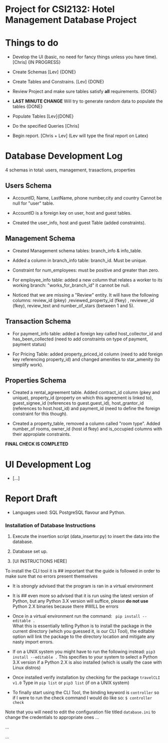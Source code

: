 # Project for CSI2132: Hotel Management Database Project

# Things to do

+ Develop the UI (basic, no need for fancy things unless you have time). [Chris] {IN PROGRESS}

+ Create Schemas [Lev] {DONE}

+ Create Tables and Constrains. [Lev] {DONE}

+ Review Project and make sure tables satisfy **all** requirements. {DONE}

+ **LAST MINUTE CHANGE** Will try to generate random data to populate the tables {DONE}

+ Populate Tables [Lev]{DONE} 

- Do the specified Queries [Chris]

- Begin report. [Chris + Lev] (Lev will type the final report on Latex)

# Database Development Log

4 schemas in total: users, management, trasactions, properties

## Users Schema

- AccountID, Name, LastName, phone number,city and country Cannot be null for "user" table.

- AccountID is a foreign key on user, host and guest tables. 

- Created the user_info, host and guest Table (added constraints).

## Management Schema

- Created Management schema tables: branch_info & info_table.

- Added a column in branch_info table: branch_id. Must be unique.

- Constraint for num_employees: must be positive and greater than zero.

- For employee_info table: added a new column that relates a worker to its working branch: "works_for_branch_id" it cannot be null.

- Noticed that we are missing a "Review" entity. It will have the following columns: review_id (pkey) ,reviewed_property_id (fkey) , reviewer_id (fkey), review_text and number_of_stars (between 1 and 5).

## Transaction Schema

- For payment_info table: added a foreign key called host_collector_id and has_been_collected (need to add constraints on type of payment, payment status)

- For Pricing Table: added property_priced_id column (need to add foreign key referencing property_id) and changed amenities to star_amenity (to simplify work).

## Properties Schema

- Created a rental_agreement table. Added contract_id column (pkey and unique), property_id (property on which this agreement is linked to), guest_signee_id (references to guest.guest_id), host_grantor_id (references to host.host_id) and payment_id (need to define the foreign constraint for this though).

- Created a property_table, removed a column called "room type". Added number_of rooms, owner_id (host id fkey) and is_occupied columns with their appropiate constraints.

**FINAL CHECK IS COMPLETED**

# UI Development Log

- [...]


# Report Draft

- Languages used: SQL PostgreSQL flavour and Python.

### Installation of Database Instructions


1. Execute the insertion script (data_insertor.py) to insert the data into the database.

3. Database set up.

4. [UI INSTRUCTIONS HERE]

 To install the CLI tool it is ## important that the guide is followed in order to make sure that no errors present themselves
 
 - It is *strongly* advised that the program is ran in a virtual environment
 - It is ## even more so advised that it is run using the latest version of Python, but any Python 3.X version will suffice,
   please **do not use** Python 2.X binaries because there #WILL be errors
 - Once in a virtual environment run the command:
    ` pip install --editable .`   
        What this is essentially telling Python is to install the package in the current directory (which you guessed it, is our CLI Tool), the editable option will link the package to the directory location and mitigate any nasty import errors.
        
  - If on a UNIX system you might have to run the following instead:
    `pip3 install --editable .` 
        This specifies to your system to select a Python 3.X version if a Python 2.X is also installed (which is usally the case with Linux distros)
  
  - Once installed verify installation by checking for the package `travelCLI   v1.0`
      Type in `pip list` or `pip3 list` (if on a UNIX system)
   
   - To finally start using the CLI Tool, the binding keyword is `controller` so if I were to run the check command I would do like so:
   `$ controller check` 
   
   Note that you will need to edit the configuration file titled `database.ini` to change the credentials to appropriate ones
...

...

...
